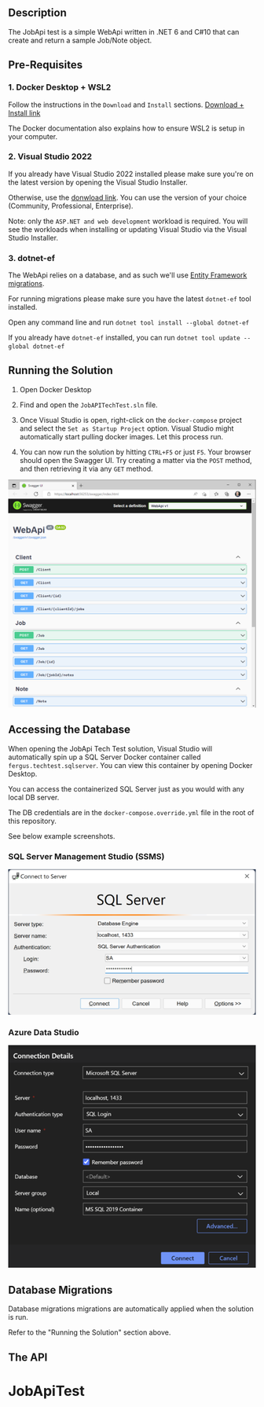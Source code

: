 ## Description

The JobApi test is a simple WebApi written in .NET 6 and C#10 that can create and return a sample Job/Note object. 

## Pre-Requisites

### 1. Docker Desktop + WSL2

Follow the instructions in the ```Download``` and ```Install``` sections. [Download + Install link](https://docs.docker.com/desktop/windows/wsl/#download)

The Docker documentation also explains how to ensure WSL2 is setup in your computer.

### 2. Visual Studio 2022
If you already have Visual Studio 2022 installed please make sure you're on the latest version by opening the Visual Studio Installer. 

Otherwise, use the [donwload link](https://visualstudio.microsoft.com/vs/). You can use the version of your choice (Community, Professional, Enterprise).

Note: only the ```ASP.NET and web development``` workload is required. You will see the workloads when installing or updating Visual Studio via the Visual Studio Installer.

### 3. dotnet-ef

The WebApi relies on a database, and as such we'll use [Entity Framework migrations](https://docs.microsoft.com/en-us/ef/core/managing-schemas/migrations/?tabs=dotnet-core-cli).

For running migrations please make sure you have the latest ```dotnet-ef``` tool installed.

Open any command line and run ```dotnet tool install --global dotnet-ef```

If you already have ```dotnet-ef``` installed, you can run ```dotnet tool update --global dotnet-ef```

## Running the Solution

1. Open Docker Desktop

2. Find and open the ```JobAPITechTest.sln``` file.

3. Once Visual Studio is open, right-click on the ```docker-compose``` project and select the ```Set as Startup Project``` option. Visual Studio might automatically start pulling docker images. Let this process run.

4. You can now run the solution by hitting ```CTRL+F5``` or just ```F5```. Your browser should open the Swagger UI. Try creating a matter via the ```POST``` method, and then retrieving it via any ```GET``` method.

![Swagger UI](/Documentation/SwaggerUI.PNG?raw=true)

## Accessing the Database

When opening the JobApi Tech Test solution, Visual Studio will automatically spin up a SQL Server Docker container called ```fergus.techtest.sqlserver```. You can view this container by opening Docker Desktop.

You can access the containerized SQL Server just as you would with any local DB server.

The DB credentials are in the ```docker-compose.override.yml``` file in the root of this repository.

See below example screenshots.

### SQL Server Management Studio (SSMS)

![SQL Server Management Studio Login Screenshot](/Documentation/SQLServerManagementStudio.png?raw=true "SSMS")

### Azure Data Studio

![Azure Data Studio Login Screenshot](/Documentation/AzureDataStudio.png?raw=true "Azure Data Studio")

## Database Migrations

Database migrations migrations are automatically applied when the solution is run.

Refer to the "Running the Solution" section above.

## The API
# JobApiTest
